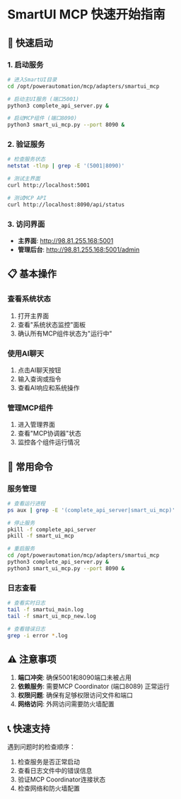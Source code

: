 # SmartUI MCP 快速开始指南

## 🚀 快速启动

### 1. 启动服务
```bash
# 进入SmartUI目录
cd /opt/powerautomation/mcp/adapters/smartui_mcp

# 启动主UI服务 (端口5001)
python3 complete_api_server.py &

# 启动MCP组件 (端口8090)
python3 smart_ui_mcp.py --port 8090 &
```

### 2. 验证服务
```bash
# 检查服务状态
netstat -tlnp | grep -E '(5001|8090)'

# 测试主界面
curl http://localhost:5001

# 测试MCP API
curl http://localhost:8090/api/status
```

### 3. 访问界面
- **主界面**: http://98.81.255.168:5001
- **管理后台**: http://98.81.255.168:5001/admin

## 📋 基本操作

### 查看系统状态
1. 打开主界面
2. 查看"系统状态监控"面板
3. 确认所有MCP组件状态为"运行中"

### 使用AI聊天
1. 点击AI聊天按钮
2. 输入查询或指令
3. 查看AI响应和系统操作

### 管理MCP组件
1. 进入管理界面
2. 查看"MCP协调器"状态
3. 监控各个组件运行情况

## 🔧 常用命令

### 服务管理
```bash
# 查看运行进程
ps aux | grep -E '(complete_api_server|smart_ui_mcp)'

# 停止服务
pkill -f complete_api_server
pkill -f smart_ui_mcp

# 重启服务
cd /opt/powerautomation/mcp/adapters/smartui_mcp
python3 complete_api_server.py &
python3 smart_ui_mcp.py --port 8090 &
```

### 日志查看
```bash
# 查看实时日志
tail -f smartui_main.log
tail -f smart_ui_mcp_new.log

# 查看错误日志
grep -i error *.log
```

## ⚠️ 注意事项

1. **端口冲突**: 确保5001和8090端口未被占用
2. **依赖服务**: 需要MCP Coordinator (端口8089) 正常运行
3. **权限问题**: 确保有足够权限访问文件和端口
4. **网络访问**: 外网访问需要防火墙配置

## 📞 快速支持

遇到问题时的检查顺序：
1. 检查服务是否正常启动
2. 查看日志文件中的错误信息
3. 验证MCP Coordinator连接状态
4. 检查网络和防火墙配置

